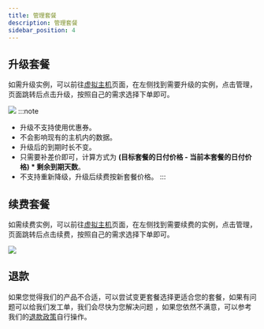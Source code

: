 ```yaml
---
title: 管理套餐
description: 管理套餐
sidebar_position: 4
---
```

## 升级套餐

如需升级实例，可以前往[虚拟主机](https://app.rainyun.com/apps/rvh/list)页面，在左侧找到需要升级的实例，点击管理，页面跳转后点击升级，按照自己的需求选择下单即可。

![](https://cn-sy1.rains3.com/rainyun-assets/pic/2023/12/20231211165031_1649b80bb6dc15eaef80e08ee4572538.png)
:::note
* 升级不支持使用优惠券。
* 不会影响现有的主机内的数据。
* 升级后的到期时长不变。
* 只需要补差价即可，计算方式为 **(目标套餐的日付价格 - 当前本套餐的日付价格) \* 剩余到期天数**。
* 不支持重新降级，升级后续费按新套餐价格。
:::

## 续费套餐
如需续费实例，可以前往[虚拟主机](https://app.rainyun.com/apps/rvh/list)页面，在左侧找到需要续费的实例，点击管理，页面跳转后点击续费，按照自己的需求选择下单即可。

![](https://cn-sy1.rains3.com/rainyun-assets/pic/2023/12/20231211165154_85d34df7c211bf706648e92127082c16.png)

## 退款

如果您觉得我们的产品不合适，可以尝试变更套餐选择更适合您的套餐，如果有问题可以给我们发工单，我们会尽快为您解决问题
，如果您依然不满意，可以参考我们的[退款政策](/docs/account/refund)自行操作。


